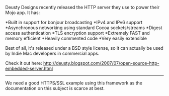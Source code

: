 

Deusty Designs recently released the HTTP server they use to power their Mojo app.  It has:


*Built in support for bonjour broadcasting
*IPv4 and IPv6 support
*Asynchronous networking using standard Cocoa sockets/streams
*Digest access authentication
*TLS encryption support
*Extremely FAST and memory efficient
*Heavily commented code
*Very easily extensible


Best of all, it's released under a BSD style license, so it can actually be used by Indie Mac developers in commercial apps.

Check it out here:
http://deusty.blogspot.com/2007/07/open-source-http-embedded-server.html

----

We need a good HTTPS/SSL example using this framework as the documentation on this subject is scarce at best.